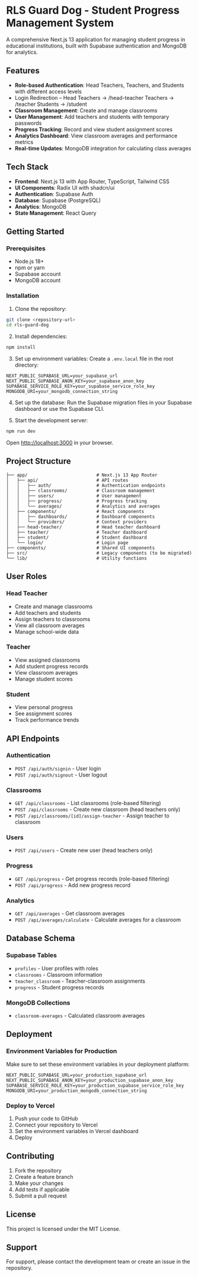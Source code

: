 # RLS Guard Dog - Student Progress Management System

A comprehensive Next.js 13 application for managing student progress in educational institutions, built with Supabase authentication and MongoDB for analytics.

## Features

- **Role-based Authentication**: Head Teachers, Teachers, and Students with different access levels
- Login Redirection –
  Head Teachers → /head-teacher
  Teachers → /teacher
  Students → /student
- **Classroom Management**: Create and manage classrooms
- **User Management**: Add teachers and students with temporary passwords
- **Progress Tracking**: Record and view student assignment scores
- **Analytics Dashboard**: View classroom averages and performance metrics
- **Real-time Updates**: MongoDB integration for calculating class averages

## Tech Stack

- **Frontend**: Next.js 13 with App Router, TypeScript, Tailwind CSS
- **UI Components**: Radix UI with shadcn/ui
- **Authentication**: Supabase Auth
- **Database**: Supabase (PostgreSQL)
- **Analytics**: MongoDB
- **State Management**: React Query

## Getting Started

### Prerequisites

- Node.js 18+ 
- npm or yarn
- Supabase account
- MongoDB account

### Installation

1. Clone the repository:
```bash
git clone <repository-url>
cd rls-guard-dog
```

2. Install dependencies:
```bash
npm install
```

3. Set up environment variables:
Create a `.env.local` file in the root directory:

```env
NEXT_PUBLIC_SUPABASE_URL=your_supabase_url
NEXT_PUBLIC_SUPABASE_ANON_KEY=your_supabase_anon_key
SUPABASE_SERVICE_ROLE_KEY=your_supabase_service_role_key
MONGODB_URI=your_mongodb_connection_string
```

4. Set up the database:
Run the Supabase migration files in your Supabase dashboard or use the Supabase CLI.

5. Start the development server:
```bash
npm run dev
```

Open [http://localhost:3000](http://localhost:3000) in your browser.

## Project Structure

```
├── app/                          # Next.js 13 App Router
│   ├── api/                      # API routes
│   │   ├── auth/                 # Authentication endpoints
│   │   ├── classrooms/           # Classroom management
│   │   ├── users/                # User management
│   │   ├── progress/             # Progress tracking
│   │   └── averages/             # Analytics and averages
│   ├── components/               # React components
│   │   ├── dashboards/           # Dashboard components
│   │   └── providers/            # Context providers
│   ├── head-teacher/             # Head teacher dashboard
│   ├── teacher/                  # Teacher dashboard
│   ├── student/                  # Student dashboard
│   └── login/                    # Login page
├── components/                   # Shared UI components
├── src/                          # Legacy components (to be migrated)
└── lib/                          # Utility functions
```

## User Roles

### Head Teacher
- Create and manage classrooms
- Add teachers and students
- Assign teachers to classrooms
- View all classroom averages
- Manage school-wide data

### Teacher
- View assigned classrooms
- Add student progress records
- View classroom averages
- Manage student scores

### Student
- View personal progress
- See assignment scores
- Track performance trends

## API Endpoints

### Authentication
- `POST /api/auth/signin` - User login
- `POST /api/auth/signout` - User logout

### Classrooms
- `GET /api/classrooms` - List classrooms (role-based filtering)
- `POST /api/classrooms` - Create new classroom (head teachers only)
- `POST /api/classrooms/[id]/assign-teacher` - Assign teacher to classroom

### Users
- `POST /api/users` - Create new user (head teachers only)

### Progress
- `GET /api/progress` - Get progress records (role-based filtering)
- `POST /api/progress` - Add new progress record

### Analytics
- `GET /api/averages` - Get classroom averages
- `POST /api/averages/calculate` - Calculate averages for a classroom

## Database Schema

### Supabase Tables
- `profiles` - User profiles with roles
- `classrooms` - Classroom information
- `teacher_classroom` - Teacher-classroom assignments
- `progress` - Student progress records

### MongoDB Collections
- `classroom-averages` - Calculated classroom averages

## Deployment

### Environment Variables for Production
Make sure to set these environment variables in your deployment platform:

```env
NEXT_PUBLIC_SUPABASE_URL=your_production_supabase_url
NEXT_PUBLIC_SUPABASE_ANON_KEY=your_production_supabase_anon_key
SUPABASE_SERVICE_ROLE_KEY=your_production_supabase_service_role_key
MONGODB_URI=your_production_mongodb_connection_string
```

### Deploy to Vercel
1. Push your code to GitHub
2. Connect your repository to Vercel
3. Set the environment variables in Vercel dashboard
4. Deploy

## Contributing

1. Fork the repository
2. Create a feature branch
3. Make your changes
4. Add tests if applicable
5. Submit a pull request

## License

This project is licensed under the MIT License.

## Support

For support, please contact the development team or create an issue in the repository.
